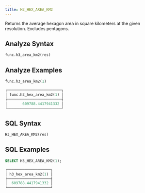 ```yaml
---
title: H3_HEX_AREA_KM2
---
```


Returns the average hexagon area in square kilometers at the given resolution. Excludes pentagons.

## Analyze Syntax

```python
func.h3_area_km2(res)
```

## Analyze Examples

```python
func.h3_area_km2(1)

┌─────────────────────────┐
│ func.h3_hex_area_km2(1) │
├─────────────────────────┤
│       609788.4417941332 │
└─────────────────────────┘
```

## SQL Syntax

```sql
H3_HEX_AREA_KM2(res)
```

## SQL Examples

```sql
SELECT H3_HEX_AREA_KM2(1);

┌────────────────────┐
│ h3_hex_area_km2(1) │
├────────────────────┤
│  609788.4417941332 │
└────────────────────┘
```